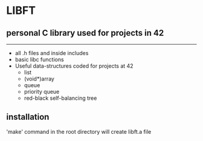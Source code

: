 # **LIBFT**

## personal C library used for projects in 42
<hr>

* all .h files and inside includes
* basic libc functions
* Useful data-structures coded for projects at 42
	* list
	* (void*)array
	* queue
	* priority queue
	* red-black self-balancing tree

## installation
'make' command in the root directory will create libft.a file
